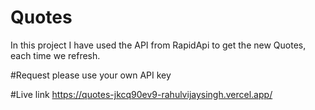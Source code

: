 # Quotes
In this project  I have  used the API from RapidApi to get the new Quotes, each time we refresh.

#Request 
please use your own API key

#Live link
https://quotes-jkcq90ev9-rahulvijaysingh.vercel.app/

